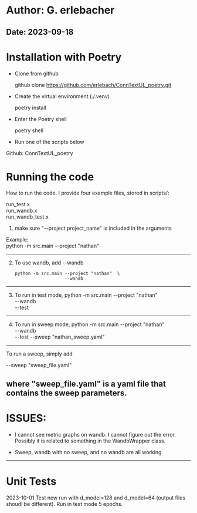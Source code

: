 # Author: G. erlebacher
## Date: 2023-09-18

# Installation with Poetry
- Clone from github

  github clone https://github.com/erlebach/ConnTextUL_poetry.git

- Create the virtual environment (./.venv)

   poetry install

- Enter the Poetry shell

   poetry shell

- Run one of the scripts below

Github: ConnTextUL_poetry

# Running the code

How to run the code. I provide four example files, stored in scripts/: 

run_test.x		
run_wandb.x		
run_wandb_test.x


1. make sure "--project project_name" is included in the arguments

  Example:   
       python -m src.main --project "nathan"

----------------------------------------------------------------------
2. To use wandb, add --wandb

       python -m src.main --project "nathan"  \
	                      --wandb
----------------------------------------------------------------------
3. To run in test mode, 
       python -m src.main --project "nathan"  \
	                      --wandb \
						  --test
----------------------------------------------------------------------
4. To run in sweep mode, 
       python -m src.main --project "nathan"  \
	                      --wandb \
						  --test
						  --sweep "nathan_sweep.yaml"
----------------------------------------------------------------------
To run a sweep, simply add 

   --sweep "sweep_file.yaml"

where "sweep_file.yaml" is a yaml file that contains the sweep parameters. 
----------------------------------------------------------------------
# ISSUES: 
- I cannot see metric graphs on wandb. I cannot figure out the error. Possibly it 
is related to something in the WandbWrapper class. 

- Sweep, wandb with no sweep, and no wandb are all working. 
----------------------------------------------------------------------
# Unit Tests

2023-10-01
Test new run with d_model=128 and d_model=64  (output files shoudl be different). Run in test mode 5 epochs.
